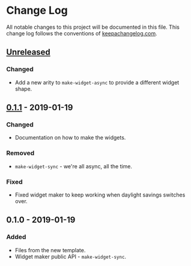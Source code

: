 # Change Log
All notable changes to this project will be documented in this file. This change log follows the conventions of [keepachangelog.com](http://keepachangelog.com/).

## [Unreleased]
### Changed
- Add a new arity to `make-widget-async` to provide a different widget shape.

## [0.1.1] - 2019-01-19
### Changed
- Documentation on how to make the widgets.

### Removed
- `make-widget-sync` - we're all async, all the time.

### Fixed
- Fixed widget maker to keep working when daylight savings switches over.

## 0.1.0 - 2019-01-19
### Added
- Files from the new template.
- Widget maker public API - `make-widget-sync`.

[Unreleased]: https://github.com/your-name/code-advent-2018/compare/0.1.1...HEAD
[0.1.1]: https://github.com/your-name/code-advent-2018/compare/0.1.0...0.1.1
